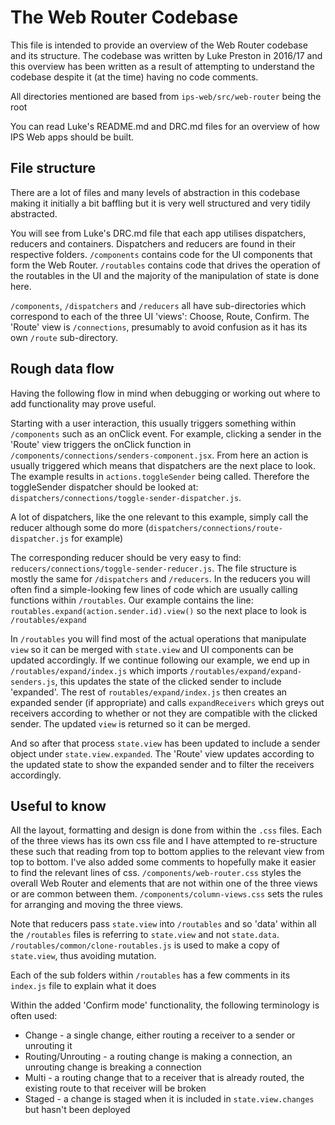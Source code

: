 # The Web Router Codebase

This file is intended to provide an overview of the Web Router codebase and its structure. The codebase was written by Luke Preston in 2016/17 and this overview has been written as a result of attempting to understand the codebase despite it (at the time) having no code comments.

All directories mentioned are based from `ips-web/src/web-router` being the root

You can read Luke's README.md and DRC.md files for an overview of how IPS Web apps should be built.

## File structure

There are a lot of files and many levels of abstraction in this codebase making it initially a bit baffling but it is very well structured and very tidily abstracted.

You will see from Luke's DRC.md file that each app utilises dispatchers, reducers and containers. Dispatchers and reducers are found in their respective folders. `/components` contains code for the UI components that form the Web Router. `/routables` contains code that drives the operation of the routables in the UI and the majority of the manipulation of state is done here.

`/components`, `/dispatchers` and `/reducers` all have sub-directories which correspond to each of the three UI 'views': Choose, Route, Confirm. The 'Route' view is `/connections`, presumably to avoid confusion as it has its own `/route` sub-directory.

## Rough data flow

Having the following flow in mind when debugging or working out where to add functionality may prove useful.

Starting with a user interaction, this usually triggers something within `/components` such as an onClick event. For example, clicking a sender in the 'Route' view triggers the onClick function in `/components/connections/senders-component.jsx`. From here an action is usually triggered which means that dispatchers are the next place to look. The example results in `actions.toggleSender` being called. Therefore the toggleSender dispatcher should be looked at: `dispatchers/connections/toggle-sender-dispatcher.js`.

A lot of dispatchers, like the one relevant to this example, simply call the reducer although some do more (`dispatchers/connections/route-dispatcher.js` for example)

The corresponding reducer should be very easy to find: `reducers/connections/toggle-sender-reducer.js`. The file structure is mostly the same for `/dispatchers` and `/reducers`. In the reducers you will often find a simple-looking few lines of code which are usually calling functions within `/routables`. Our example contains the line: `routables.expand(action.sender.id).view()` so the next place to look is `/routables/expand`

In `/routables` you will find most of the actual operations that manipulate `view` so it can be merged with `state.view` and UI components can be updated accordingly. If we continue following our example, we end up in `/routables/expand/index.js` which imports `/routables/expand/expand-senders.js`, this updates the state of the clicked sender to include 'expanded'. The rest of `routables/expand/index.js` then creates an expanded sender (if appropriate) and calls `expandReceivers` which greys out receivers according to whether or not they are compatible with the clicked sender. The updated `view` is returned so it can be merged.

And so after that process `state.view` has been updated to include a sender object under `state.view.expanded`. The 'Route' view updates according to the updated state to show the expanded sender and to filter the receivers accordingly.

## Useful to know

All the layout, formatting and design is done from within the `.css` files. Each of the three views has its own css file and I have attempted to re-structure these such that reading from top to bottom applies to the relevant view from top to bottom. I've also added some comments to hopefully make it easier to find the relevant lines of css. `/components/web-router.css` styles the overall Web Router and elements that are not within one of the three views or are common between them. `/components/column-views.css` sets the rules for arranging and moving the three views.

Note that reducers pass `state.view` into `/routables` and so 'data' within all the `/routables` files is referring to `state.view` and not `state.data`. `/routables/common/clone-routables.js` is used to make a copy of `state.view`, thus avoiding mutation.

Each of the sub folders within `/routables` has a few comments in its `index.js` file to explain what it does

Within the added 'Confirm mode' functionality, the following terminology is often used:
* Change - a single change, either routing a receiver to a sender or unrouting it
* Routing/Unrouting - a routing change is making a connection, an unrouting change is breaking a connection
* Multi - a routing change that to a receiver that is already routed, the existing route to that receiver will be broken
* Staged - a change is staged when it is included in `state.view.changes` but hasn't been deployed
